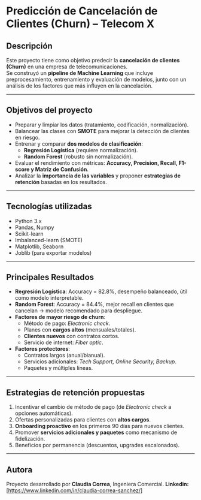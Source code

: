 
#  **Predicción de Cancelación de Clientes (Churn) – Telecom X**

##  Descripción
Este proyecto tiene como objetivo predecir la **cancelación de clientes (Churn)** en una empresa de telecomunicaciones.  
Se construyó un **pipeline de Machine Learning** que incluye preprocesamiento, entrenamiento y evaluación de modelos, junto con un análisis de los factores que más influyen en la cancelación.

---

##  Objetivos del proyecto
- Preparar y limpiar los datos (tratamiento, codificación, normalización).
- Balancear las clases con **SMOTE** para mejorar la detección de clientes en riesgo.
- Entrenar y comparar **dos modelos de clasificación**:
  - **Regresión Logística** (requiere normalización).
  - **Random Forest** (robusto sin normalización).
- Evaluar el rendimiento con métricas: **Accuracy, Precision, Recall, F1-score y Matriz de Confusión**.
- Analizar la **importancia de las variables** y proponer **estrategias de retención** basadas en los resultados.

---

##  Tecnologías utilizadas
- Python 3.x  
- Pandas, Numpy  
- Scikit-learn  
- Imbalanced-learn (SMOTE)  
- Matplotlib, Seaborn  
- Joblib (para exportar modelos)  

---

##  Principales Resultados
- **Regresión Logística**: Accuracy = 82.8%, desempeño balanceado, útil como modelo interpretable.
- **Random Forest**: Accuracy = 84.4%, mejor recall en clientes que cancelan → modelo recomendado para despliegue.
- **Factores de mayor riesgo de churn**:
  - Método de pago: *Electronic check*.
  - Planes con **cargos altos** (mensuales/totales).
  - **Clientes nuevos** con contratos cortos.
  - Servicio de internet: *Fiber optic*.
- **Factores protectores**:
  - Contratos largos (anual/bianual).
  - Servicios adicionales: *Tech Support, Online Security, Backup*.
  - Paquetes y múltiples líneas.

---

##  Estrategias de retención propuestas
1. Incentivar el cambio de método de pago (de *Electronic check* a opciones automáticas).
2. Ofertas personalizadas para clientes con **altos cargos**.
3. **Onboarding proactivo** en los primeros 90 días para nuevos clientes.
4. Promover **servicios adicionales y paquetes** como mecanismo de fidelización.
5. Beneficios por permanencia (descuentos, upgrades escalonados).


---

##  Autora
Proyecto desarrollado por **Claudia Correa**, Ingeniera Comercial.
**Linkedin:** [https://www.linkedin.com/in/claudia-correa-sanchez/]  

